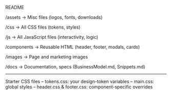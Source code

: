README

/assets → Misc files (logos, fonts, downloads)

/css → All CSS files (tokens, styles)

/js → All JavaScript files (interactivity, logic)

/components → Reusable HTML (header, footer, modals, cards)

/images → Page and marketing images

/docs → Documentation, specs (BusinessModel.md, Snippets.md)

____________________________________________________________________

Starter CSS files
    – tokens.css: your design-token variables
    – main.css: global styles
    – header.css & footer.css: component-specific overrides